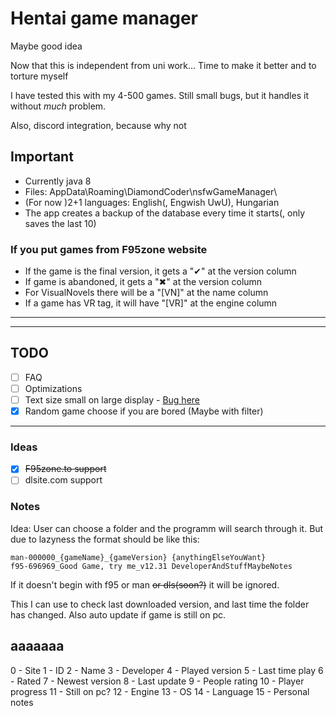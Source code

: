 # Hentai game manager

Maybe good idea

Now that this is independent from uni work... Time to make it better
and to torture myself

I have tested this with my 4-500 games. Still small bugs, but it handles it without *much* problem.

Also, discord integration, because why not

## Important

- Currently java 8
- Files: AppData\Roaming\DiamondCoder\nsfwGameManager\
- (For now )2+1 languages: English(, Engwish UwU), Hungarian
- The app creates a backup of the database every time it starts(, only saves the last 10)

### If you put games from F95zone website

- If the game is the final version, it gets a "✔" at the version column
- If game is abandoned, it gets a "✖" at the version column
- For VisualNovels there will be a "[VN]" at the name column
- If a game has VR tag, it will have "[VR]" at the engine column

---
---

## TODO

- [ ] FAQ
- [ ] Optimizations
- [ ] Text size small on large display - [Bug here](<https://bugs.openjdk.org/browse/JDK-8202973>)
- [x] Random game choose if you are bored (Maybe with filter)

---

### Ideas

- [x] ~~F95zone.to support~~
- [ ] dlsite.com support

### Notes

Idea: User can choose a folder and the programm will search through it. But due to lazyness the format should be like this:

``` text
man-000000_{gameName}_{gameVersion} {anythingElseYouWant}
f95-696969_Good Game, try me_v12.31 DeveloperAndStuffMaybeNotes
```

If it doesn't begin with f95 or man ~~or dls(soon?)~~ it will be ignored.

This I can use to check last downloaded version, and last time the folder has changed. Also auto update if game is still on pc.

## aaaaaaa

0 - Site
1 - ID
2 - Name
3 - Developer
4 - Played version
5 - Last time play
6 - Rated
7 - Newest version
8 - Last update
9 - People rating
10 - Player progress
11 - Still on pc?
12 - Engine
13 - OS
14 - Language
15 - Personal notes
